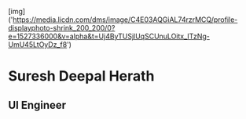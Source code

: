 [img] ('https://media.licdn.com/dms/image/C4E03AQGiAL74rzrMCQ/profile-displayphoto-shrink_200_200/0?e=1527336000&v=alpha&t=Uj4ByTUSjlUqSCUnuLOitx_ITzNg-UmU45LtOyDz_f8')
# Suresh Deepal Herath
## UI Engineer

